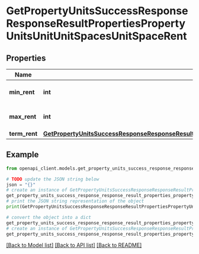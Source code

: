 # GetPropertyUnitsSuccessResponseResponseResultPropertiesPropertyUnitsUnitUnitSpacesUnitSpaceRent


## Properties

Name | Type | Description | Notes
------------ | ------------- | ------------- | -------------
**min_rent** | **int** | Minimum rent for the unit space | 
**max_rent** | **int** | Maximum rent for the unit space | 
**term_rent** | [**GetPropertyUnitsSuccessResponseResponseResultPropertiesPropertyUnitsUnitUnitSpacesUnitSpaceRentTermRent**](GetPropertyUnitsSuccessResponseResponseResultPropertiesPropertyUnitsUnitUnitSpacesUnitSpaceRentTermRent.md) |  | 

## Example

```python
from openapi_client.models.get_property_units_success_response_response_result_properties_property_units_unit_unit_spaces_unit_space_rent import GetPropertyUnitsSuccessResponseResponseResultPropertiesPropertyUnitsUnitUnitSpacesUnitSpaceRent

# TODO update the JSON string below
json = "{}"
# create an instance of GetPropertyUnitsSuccessResponseResponseResultPropertiesPropertyUnitsUnitUnitSpacesUnitSpaceRent from a JSON string
get_property_units_success_response_response_result_properties_property_units_unit_unit_spaces_unit_space_rent_instance = GetPropertyUnitsSuccessResponseResponseResultPropertiesPropertyUnitsUnitUnitSpacesUnitSpaceRent.from_json(json)
# print the JSON string representation of the object
print(GetPropertyUnitsSuccessResponseResponseResultPropertiesPropertyUnitsUnitUnitSpacesUnitSpaceRent.to_json())

# convert the object into a dict
get_property_units_success_response_response_result_properties_property_units_unit_unit_spaces_unit_space_rent_dict = get_property_units_success_response_response_result_properties_property_units_unit_unit_spaces_unit_space_rent_instance.to_dict()
# create an instance of GetPropertyUnitsSuccessResponseResponseResultPropertiesPropertyUnitsUnitUnitSpacesUnitSpaceRent from a dict
get_property_units_success_response_response_result_properties_property_units_unit_unit_spaces_unit_space_rent_from_dict = GetPropertyUnitsSuccessResponseResponseResultPropertiesPropertyUnitsUnitUnitSpacesUnitSpaceRent.from_dict(get_property_units_success_response_response_result_properties_property_units_unit_unit_spaces_unit_space_rent_dict)
```
[[Back to Model list]](../README.md#documentation-for-models) [[Back to API list]](../README.md#documentation-for-api-endpoints) [[Back to README]](../README.md)



